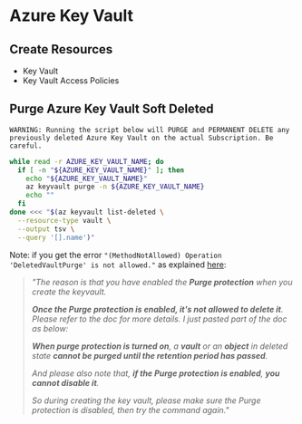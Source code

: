 # Azure Key Vault

## Create Resources

- Key Vault
- Key Vault Access Policies

## Purge Azure Key Vault Soft Deleted

```
WARNING: Running the script below will PURGE and PERMANENT DELETE any previously deleted Azure Key Vault on the actual Subscription. Be careful.
```

```bash
while read -r AZURE_KEY_VAULT_NAME; do
  if [ -n "${AZURE_KEY_VAULT_NAME}" ]; then
    echo "${AZURE_KEY_VAULT_NAME}"
    az keyvault purge -n ${AZURE_KEY_VAULT_NAME}
    echo ""
  fi
done <<< "$(az keyvault list-deleted \
  --resource-type vault \
  --output tsv \
  --query '[].name')"
```

Note: if you get the error `"(MethodNotAllowed) Operation 'DeletedVaultPurge' is not allowed."` as explained [here](https://stackoverflow.com/a/64094916/6406538):

> _"The reason is that you have enabled the **Purge protection** when you create the keyvault._
>
> _**Once the Purge protection is enabled, it's not allowed to delete it**. Please refer to the doc for more details. I just pasted part of the doc as below:_
>
> _**When purge protection is turned on**, a **vault** or an **object** in deleted state **cannot be purged until the retention period has passed**._
>
> _And please also note that, **if the Purge protection is enabled**, **you cannot disable it**._
>
> _So during creating the key vault, please make sure the Purge protection is disabled, then try the command again."_
